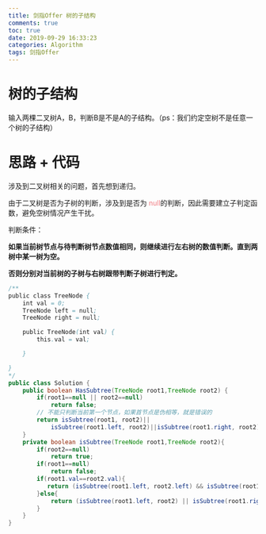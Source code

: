 ```yaml
---
title: 剑指Offer 树的子结构
comments: true
toc: true
date: 2019-09-29 16:33:23
categories: Algorithm
tags: 剑指Offer
---
```


# 树的子结构

输入两棵二叉树A，B，判断B是不是A的子结构。（ps：我们约定空树不是任意一个树的子结构）

# 思路 + 代码

涉及到二叉树相关的问题，首先想到递归。

由于二叉树是否为子树的判断，涉及到是否为 <font color=#f07c82>null</font>的判断，因此需要建立子判定函数，避免空树情况产生干扰。

判断条件：

**如果当前树节点与待判断树节点数值相同，则继续进行左右树的数值判断。直到两树中某一树为空。**

**否则分别对当前树的子树与右树跟带判断子树进行判定。**

```java
/**
public class TreeNode {
    int val = 0;
    TreeNode left = null;
    TreeNode right = null;

    public TreeNode(int val) {
        this.val = val;

    }

}
*/
public class Solution {
    public boolean HasSubtree(TreeNode root1,TreeNode root2) {
        if(root1==null || root2==null)
            return false;
        // 不能只判断当前第一个节点，如果首节点是伪相等，就是错误的
        return isSubtree(root1, root2)||
            isSubtree(root1.left, root2)||isSubtree(root1.right, root2);
    }
    private boolean isSubtree(TreeNode root1,TreeNode root2){
        if(root2==null)
            return true;
        if(root1==null)
            return false;
        if(root1.val==root2.val){
           return (isSubtree(root1.left, root2.left) && isSubtree(root1.right, root2.right)); 
        }else{
            return (isSubtree(root1.left, root2) || isSubtree(root1.right, root2));
        }
    }
}
```